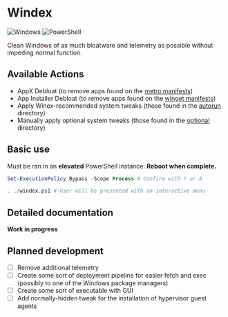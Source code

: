 # Windex

![Windows](https://img.shields.io/badge/Windows-0078D6?style=for-the-badge&logo=windows&logoColor=white) ![PowerShell](https://img.shields.io/badge/PowerShell-%235391FE.svg?style=for-the-badge&logo=powershell&logoColor=white)

Clean Windows of as much bloatware and telemetry as possible without impeding normal function.

## Available Actions

* AppX Debloat (to remove apps found on the [metro manifests](./defs/metro/))
* App Installer Debloat (to remove apps found on the [winget manifests](./defs/winget/))
* Apply Winex-recommended system tweaks (those found in the [autorun](./tweaks/autorun/) directory)
* Manually apply optional system tweaks (those found in the [optional](./tweaks/optional/) directory)

## Basic use

Must be ran in an **elevated** PowerShell instance. **Reboot when complete.**
```powershell
Set-ExecutionPolicy Bypass -Scope Process # Confirm with Y or A

. ./windex.ps1 # User will be presented with an interactive menu
```

## Detailed documentation

__Work in progress__

## Planned development

- [ ] Remove additional telemetry
- [ ] Create some sort of deployment pipeline for easier fetch and exec (possibly to one of the Windows package managers)
- [ ] Create some sort of executable with GUI
- [ ] Add normally-hidden tweak for the installation of hypervisor guest agents
